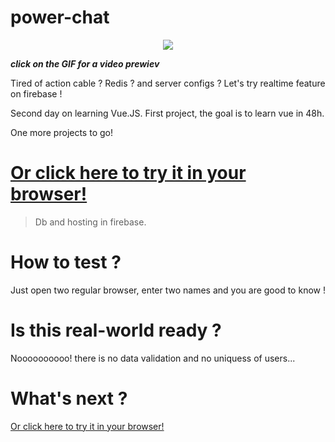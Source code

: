 # power-chat

<p align="center">
<a href="https://res.cloudinary.com/duydvdaxd/video/upload/v1584299293/Vue-Sprint/powerChat_t7byig.mp4"><img src="https://res.cloudinary.com/duydvdaxd/image/upload/v1584299628/Vue-Sprint/powerChat_e38uio.gif"></a>
</p>

***click on the GIF for a video prewiev***

Tired of action cable ? Redis ? and server configs ?
Let's try realtime feature on firebase !

Second day on learning Vue.JS.
First project, the goal is to learn vue in 48h.

One more projects to go!

# <a class='text-center' href="https://power-chat-vue.firebaseapp.com">Or click here to try it in your browser!</a>

> Db and hosting in firebase.

# How to test ?

Just open two regular browser, enter two names and you are good to know !

# Is this real-world ready ?

Noooooooooo! there is no data validation and no uniquess of users...

# What's next ?

<a class='text-center' href="https://power-chat-vue.firebaseapp.com">Or click here to try it in your browser!</a>





